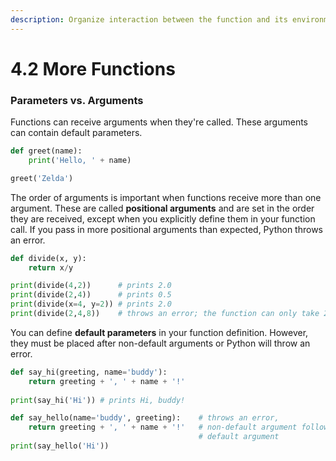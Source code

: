 ```yaml
---
description: Organize interaction between the function and its environment
---
```


# 4.2 More Functions

### Parameters vs. Arguments

Functions can receive arguments when they're called. These arguments can contain default parameters.

```python
def greet(name):
    print('Hello, ' + name)

greet('Zelda')


```

The order of arguments is important when functions receive more than one argument. These are called **positional arguments** and are set in the order they are received, except when you explicitly define them in your function call. If you pass in more positional arguments than expected, Python throws an error.

```python
def divide(x, y):
    return x/y

print(divide(4,2))      # prints 2.0
print(divide(2,4))      # prints 0.5
print(divide(x=4, y=2)) # prints 2.0
print(divide(2,4,8))    # throws an error; the function can only take 2 arguments
```

You can define **default parameters** in your function definition. However, they must be placed after non-default arguments or Python will throw an error.

```python
def say_hi(greeting, name='buddy'):
    return greeting + ', ' + name + '!'
    
print(say_hi('Hi')) # prints Hi, buddy!

def say_hello(name='buddy', greeting):    # throws an error,
    return greeting + ', ' + name + '!'   # non-default argument follows 
                                          # default argument
print(say_hello('Hi'))
```
